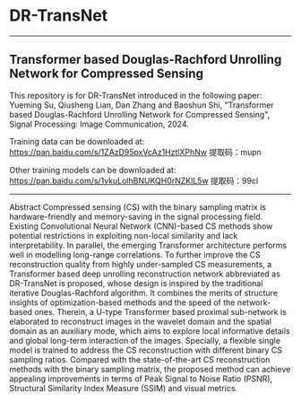 # DR-TransNet 
------------------------------------------------------------------
Transformer based Douglas-Rachford Unrolling Network for Compressed Sensing
-------------------------------------------------------------------
This repository is for DR-TransNet introduced in the following paper:
Yueming Su, Qiusheng Lian, Dan Zhang and Baoshun Shi, "Transformer based Douglas-Rachford Unrolling Network for Compressed Sensing", Signal Processing: Image Communication, 2024.

Training data can be downloaded at: https://pan.baidu.com/s/1ZAzD95pxVcAz1HztlXPhNw 提取码：mupn

Other training models can be downloaded at: https://pan.baidu.com/s/1vkuLolhBNUKQH0rNZKlL5w  提取码：99cl

-------------------------------------------------------------------
Abstract
Compressed sensing (CS) with the binary sampling matrix is hardware-friendly and memory-saving in the signal processing field. Existing Convolutional Neural Network (CNN)-based CS methods show potential restrictions in exploiting non-local similarity and lack interpretability. In parallel, the emerging Transformer architecture performs well in modelling long-range correlations. To further improve the CS reconstruction quality from highly under-sampled CS measurements, a Transformer based deep unrolling reconstruction network abbreviated as DR-TransNet is proposed, whose design is inspired by the traditional iterative Douglas-Rachford algorithm. It combines the merits of structure insights of optimization-based methods and the speed of the network-based ones. Therein, a U-type Transformer based proximal sub-network is elaborated to reconstruct images in the wavelet domain and the spatial domain as an auxiliary mode, which aims to explore local informative details and global long-term interaction of the images. Specially, a flexible single model is trained to address the CS reconstruction with different binary CS sampling ratios. Compared with the state-of-the-art CS reconstruction methods with the binary sampling matrix, the proposed method can achieve appealing improvements in terms of Peak Signal to Noise Ratio (PSNR), Structural Similarity Index Measure (SSIM) and visual metrics.
